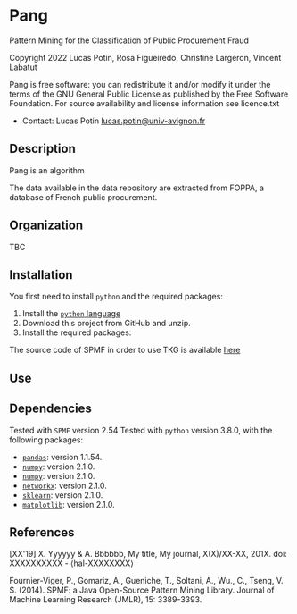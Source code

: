 # Pang
Pattern Mining for the Classification of Public Procurement Fraud

Copyright 2022 Lucas Potin, Rosa Figueiredo, Christine Largeron, Vincent Labatut

Pang is free software: you can redistribute it and/or modify it under the terms of the GNU General Public License as published by the Free Software Foundation. For source availability and license information see licence.txt

* Contact: Lucas Potin lucas.potin@univ-avignon.fr

## Description
Pang is an algorithm 

The data available in the data repository are extracted from FOPPA, a database of French public procurement.
## Organization
TBC

## Installation
You first need to install `python` and the required packages:

1. Install the [`python` language](https://www.python.org)
2. Download this project from GitHub and unzip.
3. Install the required packages: 

The source code of SPMF in order to use TKG is available [here](https://www.philippe-fournier-viger.com/spmf/index.php?link=download.php)

## Use



## Dependencies
Tested with `SPMF` version 2.54
Tested with `python` version 3.8.0, with the following packages:
* [`pandas`](https://pypi.org/project/pandas/): version 1.1.54.
* [`numpy`](https://pypi.org/project/numpy/): version 2.1.0.
* [`numpy`](https://pypi.org/project/numpy/): version 2.1.0.
* [`networkx`](https://pypi.org/project/numpy/): version 2.1.0.
* [`sklearn`](https://pypi.org/project/numpy/): version 2.1.0.
* [`matplotlib`](https://pypi.org/project/numpy/): version 2.1.0.

## References

[XX'19] X. Yyyyyy & A. Bbbbbb, My title, My journal, X(X)/XX-XX, 201X. doi: XXXXXXXXXX - ⟨hal-XXXXXXXX⟩

Fournier-Viger, P., Gomariz, A., Gueniche, T., Soltani, A., Wu., C., Tseng, V. S. (2014). SPMF: a Java Open-Source Pattern Mining Library. Journal of Machine Learning Research (JMLR), 15: 3389-3393.
